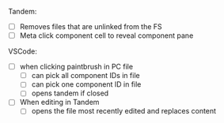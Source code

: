 Tandem:

- [ ] Removes files that are unlinked from the FS
- [ ] Meta click component cell to reveal component pane

VSCode:

- [ ] when clicking paintbrush in PC file
	- [ ] can pick all component IDs in file
	- [ ] can pick one component ID in file
	- [ ] opens tandem if closed
- [ ] When editing in Tandem
	- [ ] opens the file most recently edited and replaces content
